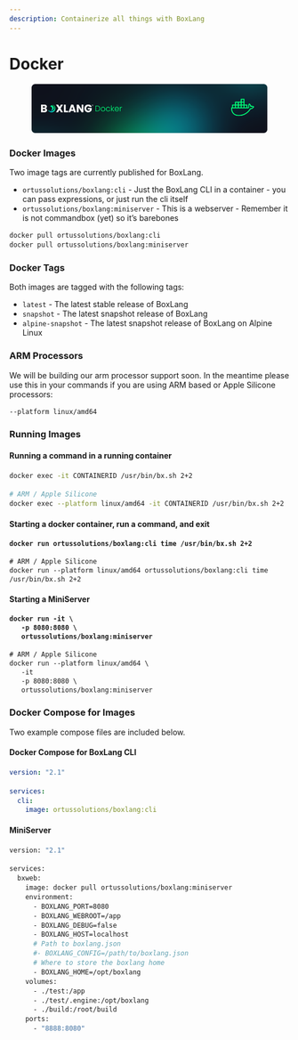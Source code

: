 ```yaml
---
description: Containerize all things with BoxLang
---
```


# Docker

<figure><img src="../../.gitbook/assets/docker.png" alt=""><figcaption></figcaption></figure>

### Docker Images

Two image tags are currently published for BoxLang.

* `ortussolutions/boxlang:cli` - Just the BoxLang CLI in a container - you can pass expressions, or just run the cli itself
* `ortussolutions/boxlang:miniserver` - This is a webserver - Remember it is not commandbox (yet) so it’s barebones

```bash
docker pull ortussolutions/boxlang:cli
docker pull ortussolutions/boxlang:miniserver
```

### Docker Tags <a href="#docker-compose-for-images-8" id="docker-compose-for-images-8"></a>

Both images are tagged with the following tags:

* `latest` - The latest stable release of BoxLang
* `snapshot` - The latest snapshot release of BoxLang
* `alpine-snapshot` - The latest snapshot release of BoxLang on Alpine Linux

### ARM Processors <a href="#docker-compose-for-images-8" id="docker-compose-for-images-8"></a>

We will be building our arm processor support soon.  In the meantime please use this in your commands if you are using ARM based or Apple Silicone processors:

```bash
--platform linux/amd64
```

### **Running Images**

#### **Running a command in a running container**

```bash
docker exec -it CONTAINERID /usr/bin/bx.sh 2+2

# ARM / Apple Silicone
docker exec --platform linux/amd64 -it CONTAINERID /usr/bin/bx.sh 2+2
```

#### **Starting a docker container, run a command, and exit**

<pre class="language-bash"><code class="lang-bash"><strong>docker run ortussolutions/boxlang:cli time /usr/bin/bx.sh 2+2
</strong>
# ARM / Apple Silicone
docker run --platform linux/amd64 ortussolutions/boxlang:cli time /usr/bin/bx.sh 2+2
</code></pre>

#### Starting a MiniServer <a href="#docker-compose-for-images-8" id="docker-compose-for-images-8"></a>

<pre><code><strong>docker run -it \
</strong><strong>   -p 8080:8080 \
</strong><strong>   ortussolutions/boxlang:miniserver
</strong>
# ARM / Apple Silicone
docker run --platform linux/amd64 \
   -it
   -p 8080:8080 \
   ortussolutions/boxlang:miniserver
</code></pre>

### Docker Compose for Images <a href="#docker-compose-for-images-8" id="docker-compose-for-images-8"></a>

Two example compose files are included below.

#### Docker Compose for BoxLang CLI <a href="#docker-compose-for-bx-cli-9" id="docker-compose-for-bx-cli-9"></a>

```yaml
version: "2.1"

services:
  cli:
    image: ortussolutions/boxlang:cli
```

#### MiniServer <a href="#docker-compose-for-bx-web-server-12" id="docker-compose-for-bx-web-server-12"></a>

```bash
version: "2.1"

services:
  bxweb:
    image: docker pull ortussolutions/boxlang:miniserver
    environment:
      - BOXLANG_PORT=8080
      - BOXLANG_WEBROOT=/app
      - BOXLANG_DEBUG=false
      - BOXLANG_HOST=localhost
      # Path to boxlang.json
      #- BOXLANG_CONFIG=/path/to/boxlang.json
      # Where to store the boxlang home
      - BOXLANG_HOME=/opt/boxlang
    volumes:
      - ./test:/app
      - ./test/.engine:/opt/boxlang
      - ./build:/root/build
    ports:
      - "8888:8080"


```
